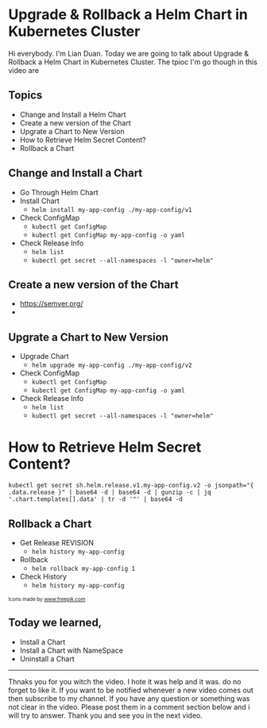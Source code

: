 # Upgrade & Rollback a Helm Chart in Kubernetes Cluster
Hi everybody. I'm Lian Duan. Today we are going to talk about  Upgrade & Rollback a Helm Chart in Kubernetes Cluster. 
The tpioc I'm go though in this video are 

## Topics
- Change and Install a Helm Chart 
- Create a new version of the Chart
- Upgrate a Chart to New Version
- How to Retrieve Helm Secret Content? 
- Rollback a Chart  
  
## Change and Install a Chart 
- Go Through Helm Chart
- Install Chart
  - `helm install my-app-config ./my-app-config/v1 `
- Check ConfigMap
  - `kubectl get ConfigMap`  
  - `kubectl get ConfigMap my-app-config -o yaml`  
- Check Release Info 
  - `helm list`   
  - `kubectl get secret --all-namespaces -l "owner=helm"`   

## Create a new version of the Chart
  - https://semver.org/  
- 
## Upgrate a Chart to New Version
- Upgrade Chart
  - `helm upgrade my-app-config ./my-app-config/v2`   
- Check ConfigMap
  - `kubectl get ConfigMap`  
  - `kubectl get ConfigMap my-app-config -o yaml`  
- Check Release Info 
  - `helm list`   
  - `kubectl get secret --all-namespaces -l "owner=helm"`   


# How to Retrieve Helm Secret Content?   
```
kubectl get secret sh.helm.release.v1.my-app-config.v2 -o jsonpath="{ .data.release }" | base64 -d | base64 -d | gunzip -c | jq '.chart.templates[].data' | tr -d '"' | base64 -d

```

## Rollback a Chart 
- Get Release REVISION
  - `helm history my-app-config`
- Rollback
  - `helm rollback my-app-config 1`
- Check History
  - `helm history my-app-config`  
  

<font size=1 >Icons made by www.freepik.com</font> 

## Today we learned,
- Install a Chart
- Install a Chart with NameSpace
- Uninstall a Chart 
---------------------------------------

Thnaks you for you witch the video. I hote it was help and it  was. do no forget to like it. 
If you want to be notified whenever a new video comes out then subscribe to my channel. 
If you have any question or something was not clear in the video. 
Please post them in a comment section below and i will try to answer.
Thank you and see you in the next video.